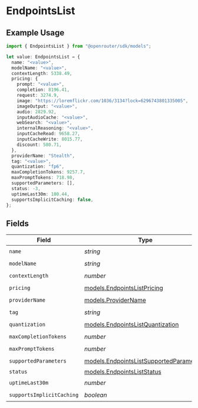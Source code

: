 # EndpointsList

## Example Usage

```typescript
import { EndpointsList } from "@openrouter/sdk/models";

let value: EndpointsList = {
  name: "<value>",
  modelName: "<value>",
  contextLength: 5338.49,
  pricing: {
    prompt: "<value>",
    completion: 8196.41,
    request: 3274.9,
    image: "https://loremflickr.com/1036/3134?lock=6296743801335005",
    imageOutput: "<value>",
    audio: 2829.92,
    inputAudioCache: "<value>",
    webSearch: "<value>",
    internalReasoning: "<value>",
    inputCacheRead: 9658.27,
    inputCacheWrite: 8015.77,
    discount: 580.71,
  },
  providerName: "Stealth",
  tag: "<value>",
  quantization: "fp6",
  maxCompletionTokens: 9257.7,
  maxPromptTokens: 718.98,
  supportedParameters: [],
  status: -3,
  uptimeLast30m: 180.44,
  supportsImplicitCaching: false,
};
```

## Fields

| Field                                                                                    | Type                                                                                     | Required                                                                                 | Description                                                                              |
| ---------------------------------------------------------------------------------------- | ---------------------------------------------------------------------------------------- | ---------------------------------------------------------------------------------------- | ---------------------------------------------------------------------------------------- |
| `name`                                                                                   | *string*                                                                                 | :heavy_check_mark:                                                                       | N/A                                                                                      |
| `modelName`                                                                              | *string*                                                                                 | :heavy_check_mark:                                                                       | N/A                                                                                      |
| `contextLength`                                                                          | *number*                                                                                 | :heavy_check_mark:                                                                       | N/A                                                                                      |
| `pricing`                                                                                | [models.EndpointsListPricing](../models/endpointslistpricing.md)                         | :heavy_check_mark:                                                                       | N/A                                                                                      |
| `providerName`                                                                           | [models.ProviderName](../models/providername.md)                                         | :heavy_check_mark:                                                                       | N/A                                                                                      |
| `tag`                                                                                    | *string*                                                                                 | :heavy_check_mark:                                                                       | N/A                                                                                      |
| `quantization`                                                                           | [models.EndpointsListQuantization](../models/endpointslistquantization.md)               | :heavy_check_mark:                                                                       | N/A                                                                                      |
| `maxCompletionTokens`                                                                    | *number*                                                                                 | :heavy_check_mark:                                                                       | N/A                                                                                      |
| `maxPromptTokens`                                                                        | *number*                                                                                 | :heavy_check_mark:                                                                       | N/A                                                                                      |
| `supportedParameters`                                                                    | [models.EndpointsListSupportedParameter](../models/endpointslistsupportedparameter.md)[] | :heavy_check_mark:                                                                       | N/A                                                                                      |
| `status`                                                                                 | [models.EndpointsListStatus](../models/endpointsliststatus.md)                           | :heavy_minus_sign:                                                                       | N/A                                                                                      |
| `uptimeLast30m`                                                                          | *number*                                                                                 | :heavy_check_mark:                                                                       | N/A                                                                                      |
| `supportsImplicitCaching`                                                                | *boolean*                                                                                | :heavy_check_mark:                                                                       | N/A                                                                                      |